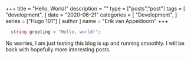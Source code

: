 +++
title = "Hello, World!"
description = ""
type = ["posts","post"]
tags = [
    "development",
]
date = "2020-06-21"
categories = [
    "Development",
]
series = ["Hugo 101"]
[ author ]
  name = "Erik van Appeldoorn"
+++

``` C#
  string greeting = "Hello, world!";
```

No worries, I am just testing this blog is up and running smoothly. I will be back with hopefully more interesting posts.